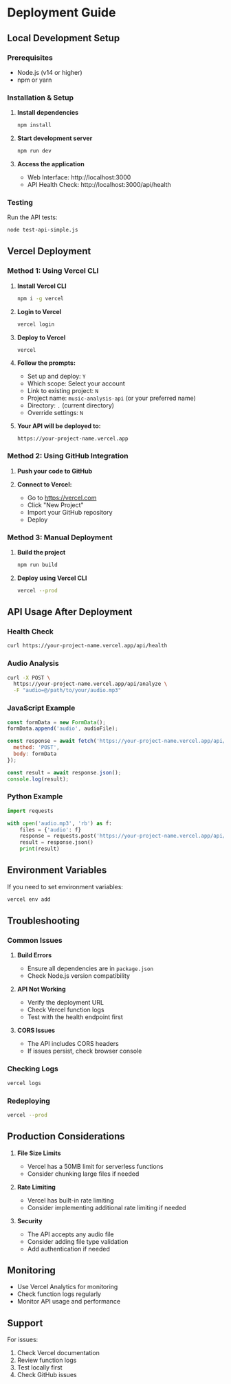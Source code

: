 # Deployment Guide

## Local Development Setup

### Prerequisites
- Node.js (v14 or higher)
- npm or yarn

### Installation & Setup

1. **Install dependencies**
   ```bash
   npm install
   ```

2. **Start development server**
   ```bash
   npm run dev
   ```

3. **Access the application**
   - Web Interface: http://localhost:3000
   - API Health Check: http://localhost:3000/api/health

### Testing

Run the API tests:
```bash
node test-api-simple.js
```

## Vercel Deployment

### Method 1: Using Vercel CLI

1. **Install Vercel CLI**
   ```bash
   npm i -g vercel
   ```

2. **Login to Vercel**
   ```bash
   vercel login
   ```

3. **Deploy to Vercel**
   ```bash
   vercel
   ```

4. **Follow the prompts:**
   - Set up and deploy: `Y`
   - Which scope: Select your account
   - Link to existing project: `N`
   - Project name: `music-analysis-api` (or your preferred name)
   - Directory: `.` (current directory)
   - Override settings: `N`

5. **Your API will be deployed to:**
   ```
   https://your-project-name.vercel.app
   ```

### Method 2: Using GitHub Integration

1. **Push your code to GitHub**

2. **Connect to Vercel:**
   - Go to https://vercel.com
   - Click "New Project"
   - Import your GitHub repository
   - Deploy

### Method 3: Manual Deployment

1. **Build the project**
   ```bash
   npm run build
   ```

2. **Deploy using Vercel CLI**
   ```bash
   vercel --prod
   ```

## API Usage After Deployment

### Health Check
```bash
curl https://your-project-name.vercel.app/api/health
```

### Audio Analysis
```bash
curl -X POST \
  https://your-project-name.vercel.app/api/analyze \
  -F "audio=@/path/to/your/audio.mp3"
```

### JavaScript Example
```javascript
const formData = new FormData();
formData.append('audio', audioFile);

const response = await fetch('https://your-project-name.vercel.app/api/analyze', {
  method: 'POST',
  body: formData
});

const result = await response.json();
console.log(result);
```

### Python Example
```python
import requests

with open('audio.mp3', 'rb') as f:
    files = {'audio': f}
    response = requests.post('https://your-project-name.vercel.app/api/analyze', files=files)
    result = response.json()
    print(result)
```

## Environment Variables

If you need to set environment variables:

```bash
vercel env add
```

## Troubleshooting

### Common Issues

1. **Build Errors**
   - Ensure all dependencies are in `package.json`
   - Check Node.js version compatibility

2. **API Not Working**
   - Verify the deployment URL
   - Check Vercel function logs
   - Test with the health endpoint first

3. **CORS Issues**
   - The API includes CORS headers
   - If issues persist, check browser console

### Checking Logs

```bash
vercel logs
```

### Redeploying

```bash
vercel --prod
```

## Production Considerations

1. **File Size Limits**
   - Vercel has a 50MB limit for serverless functions
   - Consider chunking large files if needed

2. **Rate Limiting**
   - Vercel has built-in rate limiting
   - Consider implementing additional rate limiting if needed

3. **Security**
   - The API accepts any audio file
   - Consider adding file type validation
   - Add authentication if needed

## Monitoring

- Use Vercel Analytics for monitoring
- Check function logs regularly
- Monitor API usage and performance

## Support

For issues:
1. Check Vercel documentation
2. Review function logs
3. Test locally first
4. Check GitHub issues
